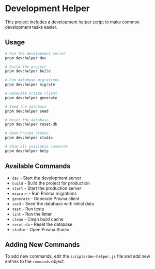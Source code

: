 # Development Helper

This project includes a development helper script to make common development tasks easier.

## Usage

```bash
# Run the development server
pnpm dev:helper dev

# Build the project
pnpm dev:helper build

# Run database migrations
pnpm dev:helper migrate

# Generate Prisma client
pnpm dev:helper generate

# Seed the database
pnpm dev:helper seed

# Reset the database
pnpm dev:helper reset-db

# Open Prisma Studio
pnpm dev:helper studio

# Show all available commands
pnpm dev:helper help
```

## Available Commands

- `dev` - Start the development server
- `build` - Build the project for production
- `start` - Start the production server
- `migrate` - Run Prisma migrations
- `generate` - Generate Prisma client
- `seed` - Seed the database with initial data
- `test` - Run tests
- `lint` - Run the linter
- `clean` - Clean build cache
- `reset-db` - Reset the database
- `studio` - Open Prisma Studio

## Adding New Commands

To add new commands, edit the `scripts/dev-helper.js` file and add new entries to the `commands` object.